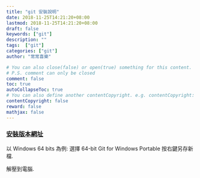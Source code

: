 ```yaml
---
title: "git 安裝說明"
date: 2018-11-25T14:21:20+08:00
lastmod: 2018-11-25T14:21:20+08:00
draft: false
keywords: ["git"]
description: ""
tags:  ["git"]
categories: ["git"]
author: "常常喜樂"

# You can also close(false) or open(true) something for this content.
# P.S. comment can only be closed
comment: false
toc: true
autoCollapseToc: true
# You can also define another contentCopyright. e.g. contentCopyright: "This is another copyright."
contentCopyright: false
reward: false
mathjax: false
---
```


### [安裝版本網址](https://git-scm.com/download/win "git 安裝")

以 Windows 64 bits 為例:
選擇 64-bit Git for Windows Portable 按右鍵另存新檔.

解壓到電腦.